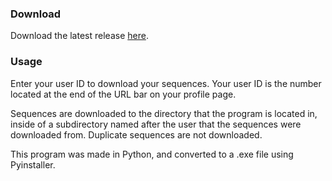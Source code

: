 ### Download

Download the latest release [here](https://github.com/Murasagi/SequenceGrabber/releases).

### Usage
Enter your user ID to download your sequences. Your user ID is the number located at the end of the URL bar on your profile page.

Sequences are downloaded to the directory that the program is located in, inside of a subdirectory named after the user that the sequences were downloaded from. Duplicate sequences are not downloaded.

This program was made in Python, and converted to a .exe file using Pyinstaller.
